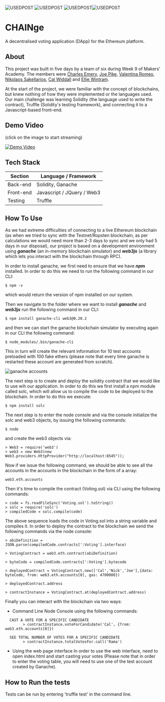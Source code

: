 ![USEDPOST](https://img.shields.io/badge/USES-GIT-orange.svg?style=for-the-badge) ![USEDPOST](https://img.shields.io/badge/USES-Javascript-blue.svg?style=for-the-badge) ![USEDPOST](https://img.shields.io/badge/USES-Solidity_&_Ganache-green.svg?style=for-the-badge)![USEDPOST](https://img.shields.io/badge/USES-Truffle-yellow.svg?style=for-the-badge)



CHAINge
============
A decentralised voting application (DApp) for the Ethereum platform.

## About
This project was built in five days by a team of six during Week 9 of Makers' Academy. The members were [Charles Emery](https://github.com/charlesemery15), [Joe Pike](https://github.com/joepike), [Valentina Romeo](https://github.com/Ciancion), [Nikolaos Sakellarios](https://github.com/lunaticnick), [Cal Widdall](https://github.com/Calum-W) and [Ellie Wintram](https://github.com/ewintram).

At the start of the project, we were familiar with the concept of blockchains, but knew nothing of how they were implemented or the languages used. Our main challenge was learning Solidity (the language used to write the contract), Truffle (Solidity's testing framework), and connecting it to a Javascript-based front-end.


## Demo Video
(click on the image to start streaming)

[![Demo Video](./images/demo.png)](https://youtu.be/ETQ0bM_ROH0)

## Tech Stack

Section | Language / Framework
------- | -------------------
Back-end | Solidity, Ganache
Front-end | Javascript / JQuery / Web3
Testing | Truffle

## How To Use

As we had extreme difficulties of connecting to a live Ethereum blockchain (as when we tried to sync with the Testnet/Ropsten blockchain, as per calculations we would need more than 2-3 days to sync and we only had 5 days in our disposal), our project is based on a development environment using ***ganache*** (an in-memory blockchain simulator) and ***web3js*** (a library which lets you interact with the blockchain through RPC).

In order to install ganache, we first need to ensure that we have ***npm*** installed. In order to do this we need to run the following command in our CLI:

```
$ npm -v
```

which would return the version of npm installed on our system.

Then we navigate to the folder where we want to install ***ganache*** and ***web3js*** run the following command in our CLI:
```
$ npm install ganache-cli web3@0.20.2
```

and then we can start the ganache blockchain simulator by executing  again in our CLI the following command:
```
$ node_modules/.bin/ganache-cli
```

This in turn will create the relevant information for 10 test accounts preloaded with 100 fake ethers (please note that every time ganache is restarted these account are generated from scratch).

![ganache accounts](./images/accounts.png)


The next step is to create and deploy the solidity contract that we would like to use wih our application. In order to do this we first install a npm module called solc, which will allow us to compile the code to be deployed to the blockchain. In order to do this we execute:

```
$ npm install solc
```

The next step is to enter the node console and via the console initialize the solc and web3 objects, by issuing the following commands:

```
$ node
```

and create the web3 objects via:

```
> Web3 = require('web3')
> web3 = new Web3(new Web3.providers.HttpProvider("http://localhost:8545"));
```

Now if we issue the following command, we should be able to see all the accounts in the accounts in the blockchain in the form of a array:
```
web3.eth.accounts
```

Then it's time to compile the contract (Voting.sol) via CLI using the following commands:

```
> code = fs.readFileSync('Voting.sol').toString()
> solc = require('solc')
> compiledCode = solc.compile(code)
```

The above sequence loads the code in Voting.sol into a string variable and compiles it. In order to deploy the contract to the blockchain we send the following commands via the node console:
```
> abiDefinition = JSON.parse(compiledCode.contracts[':Voting'].interface)

> VotingContract = web3.eth.contract(abiDefinition)

> byteCode = compiledCode.contracts[':Voting'].bytecode

> deployedContract = VotingContract.new(['Cal','Nick','Joe'],{data: byteCode, from: web3.eth.accounts[0], gas: 4700000})

> deployedContract.address

> contractInstance = VotingContract.at(deployedContract.address)
```

Finally you can interact with the blockchain via two ways:
* Command Line Node Console using the following commands:

```
  CAST A VOTE FOR A SPECIFIC CANDIDATE
        > contractInstance.voteForCandidate('Cal', {from: web3.eth.accounts[0]})

  SEE TOTAL NUMBER OF VOTES FOR A SPECIFIC CANDIDATE
        > contractInstance.totalVotesFor.call('Rama')
```

* Using the web page interface
    In order to use the web interface, need to open index.html and start casting your votes (Please note that in order to enter the voting table, you will need to use one of the test account created by Ganache).


## How to Run the tests

Tests can be run by entering 'truffle test' in the command line.
